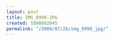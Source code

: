 ```yaml
---
layout: post
title: IMG_8999.JPG
created: 1090862045
permalink: "/2004/07/26/img_8999_jpg/"
---
```


